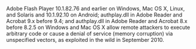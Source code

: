 Adobe Flash Player 10.1.82.76 and earlier on Windows, Mac OS X, Linux, and Solaris and 10.1.92.10 on Android; authplay.dll in Adobe Reader and Acrobat 9.x before 9.4; and authplay.dll in Adobe Reader and Acrobat 8.x before 8.2.5 on Windows and Mac OS X allow remote attackers to execute arbitrary code or cause a denial of service (memory corruption) via unspecified vectors, as exploited in the wild in September 2010.